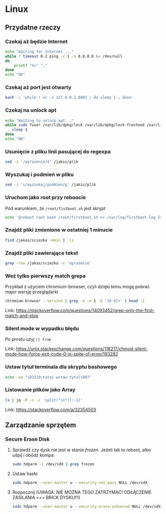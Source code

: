 # Linux

## Przydatne rzeczy

### Czekaj aż będzie Internet

```bash
echo "Waiting for Internet ..."
while ! timeout 0.2 ping -c 1 -n 8.8.8.8 &> /dev/null
do
    printf "%c" "."
done
echo "OK"
```

### Czekaj aż port jest otwarty

```sh
bash -c 'while ! nc -z 127.0.0.1 8001 ; do sleep 1 ; done'
```

### Czekaj na unlock apt

```bash
echo "Waiting to unlock apt..."
while sudo fuser /var/lib/dpkg/lock /var/lib/dpkg/lock-frontend /var/lib/apt/lists/lock /var/cache/apt/archives/lock >/dev/null 2>&1; do
   sleep 1
done
echo "OK"
```

### Usunięcie z pliku linii pasującej do regexpa

```sh
sed -i '/wyrazenie/d' /jakis/plik
```

### Wyszukaj i podmień w pliku

```sh
sed -i 's/wyszukaj/podmien/g' /jakis/plik
```

### Uruchom jako root przy reboocie

Pod warunkiem, że `/root/fistboot.sh` jest skrypt

```sh
echo '@reboot root bash /root/firstboot.sh >> /var/log/firstboot.log 2>&1' >> /etc/crontab;
```

### Znajdź pliki zmienione w ostatniej 1 minucie

```sh
find /jakas/sciezka -mmin 1 -ls
```

### Znajdź pliki zawierające tekst

```sh
grep -rnw /jakas/sciezka -e 'wyrazenie'
```

### Weź tylko pierwszy match grepa

Przykład z użyciem chromium-browser, czyli dzięki temu mogę pobrać major wersję przeglądarki

```sh
chromium-browser --version | grep -o -m 1 -E '[0-9]+' | head -1
```

Link: https://stackoverflow.com/questions/14093452/grep-only-the-first-match-and-stop

### Silent mode w wypadku błędu

Po prostu użyj `|| true`

Link: https://unix.stackexchange.com/questions/118217/chmod-silent-mode-how-force-exit-code-0-in-spite-of-error/193282

### Ustaw tytuł terminala dla skryptu bashowego

```bash
echo -ne "\033]0;tutaj wstaw tytul\007"
```

### Listowanie plików jako Array

```bash
ls | jq -R -s -c 'split("\n")[:-1]'
```

Link: https://stackoverflow.com/a/32354503


## Zarządzanie sprzętem

### Secure Erase Disk

1. Sprawdź czy dysk nie jest w stanie _frozen_. Jeżeli tak to reboot, albo uśpij i obódź kompa:

    ```sh
    sudo hdparm -I /dev/sdX | grep frozen
    ```

1. Ustaw hasło

    ```sh
    sudo hdparm --user-master u --security-set-pass NULL /dev/sdX
    ```

1. Rozpocznij (UWAGA: NIE MOŻNA TEGO ZATRZYMAĆ! ODŁĄCZENIE ZASILANIA === BRICK DYSKU!!!)

    ```sh
    sudo hdparm --user-master u --security-erase-enhanced NULL /dev/sdX
    ```
